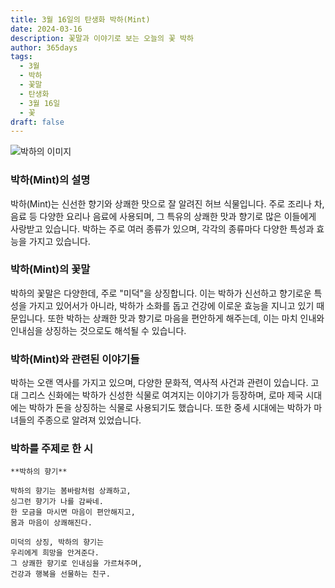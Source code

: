 ```yaml
---
title: 3월 16일의 탄생화 박하(Mint)
date: 2024-03-16
description: 꽃말과 이야기로 보는 오늘의 꽃 박하
author: 365days
tags:
  - 3월
  - 박하
  - 꽃말
  - 탄생화
  - 3월 16일
  - 꽃
draft: false
---
```


![박하의 이미지](https://cdn.pixabay.com/photo/2019/09/18/18/18/peppermint-4487398_1280.jpg#center)


### 박하(Mint)의 설명

박하(Mint)는 신선한 향기와 상쾌한 맛으로 잘 알려진 허브 식물입니다. 주로 조리나 차, 음료 등 다양한 요리나 음료에 사용되며, 그 특유의 상쾌한 맛과 향기로 많은 이들에게 사랑받고 있습니다. 박하는 주로 여러 종류가 있으며, 각각의 종류마다 다양한 특성과 효능을 가지고 있습니다.

### 박하(Mint)의 꽃말

박하의 꽃말은 다양한데, 주로 "미덕"을 상징합니다. 이는 박하가 신선하고 향기로운 특성을 가지고 있어서가 아니라, 박하가 소화를 돕고 건강에 이로운 효능을 지니고 있기 때문입니다. 또한 박하는 상쾌한 맛과 향기로 마음을 편안하게 해주는데, 이는 마치 인내와 인내심을 상징하는 것으로도 해석될 수 있습니다.

### 박하(Mint)와 관련된 이야기들

박하는 오랜 역사를 가지고 있으며, 다양한 문화적, 역사적 사건과 관련이 있습니다. 고대 그리스 신화에는 박하가 신성한 식물로 여겨지는 이야기가 등장하며, 로마 제국 시대에는 박하가 돈을 상징하는 식물로 사용되기도 했습니다. 또한 중세 시대에는 박하가 마녀들의 주종으로 알려져 있었습니다.

### 박하를 주제로 한 시

	**박하의 향기**
	
	박하의 향기는 봄바람처럼 상쾌하고,  
	싱그런 향기가 나를 감싸네.  
	한 모금을 마시면 마음이 편안해지고,  
	몸과 마음이 상쾌해진다.  
	
	미덕의 상징, 박하의 향기는  
	우리에게 희망을 안겨준다.  
	그 상쾌한 향기로 인내심을 가르쳐주며,  
	건강과 행복을 선물하는 친구.